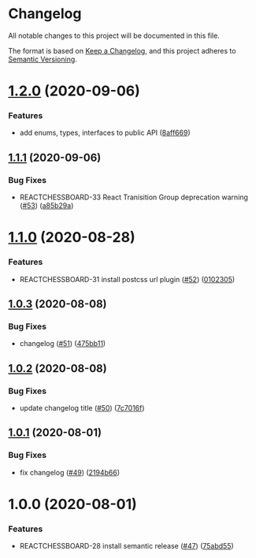 # Changelog
 All notable changes to this project will be documented in this file.


The format is based on [Keep a Changelog](https://keepachangelog.com/en/1.0.0/),
 and this project adheres to [Semantic Versioning](https://semver.org/spec/v2.0.0.html).

# [1.2.0](https://github.com/ildar-icoosoft/react-chessboard/compare/v1.1.1...v1.2.0) (2020-09-06)


### Features

* add enums, types, interfaces to public API ([8aff669](https://github.com/ildar-icoosoft/react-chessboard/commit/8aff669734e84cbd35a593a6066d512cf9e5a0ee))

## [1.1.1](https://github.com/ildar-icoosoft/react-chessboard/compare/v1.1.0...v1.1.1) (2020-09-06)


### Bug Fixes

* REACTCHESSBOARD-33 React Tranisition Group deprecation warning ([#53](https://github.com/ildar-icoosoft/react-chessboard/issues/53)) ([a85b29a](https://github.com/ildar-icoosoft/react-chessboard/commit/a85b29af79a0efb62a24de999df8c911cd4db6da))

# [1.1.0](https://github.com/ildar-icoosoft/react-chessboard/compare/v1.0.3...v1.1.0) (2020-08-28)


### Features

* REACTCHESSBOARD-31 install postcss url plugin ([#52](https://github.com/ildar-icoosoft/react-chessboard/issues/52)) ([0102305](https://github.com/ildar-icoosoft/react-chessboard/commit/010230599eb6c451ffcf35d5a035f28ad3a3a14d))

## [1.0.3](https://github.com/ildar-icoosoft/react-chessboard/compare/v1.0.2...v1.0.3) (2020-08-08)


### Bug Fixes

* changelog ([#51](https://github.com/ildar-icoosoft/react-chessboard/issues/51)) ([475bb11](https://github.com/ildar-icoosoft/react-chessboard/commit/475bb112ee1944e7c1eb9bfd8d17d2a3aac68342))

## [1.0.2](https://github.com/ildar-icoosoft/react-chessboard/compare/v1.0.1...v1.0.2) (2020-08-08)


### Bug Fixes

* update changelog title ([#50](https://github.com/ildar-icoosoft/react-chessboard/issues/50)) ([7c7016f](https://github.com/ildar-icoosoft/react-chessboard/commit/7c7016f4828772530c7ddde9ca397e3edef3855a))

## [1.0.1](https://github.com/ildar-icoosoft/react-chessboard/compare/v1.0.0...v1.0.1) (2020-08-01)


### Bug Fixes

* fix changelog ([#49](https://github.com/ildar-icoosoft/react-chessboard/issues/49)) ([2194b66](https://github.com/ildar-icoosoft/react-chessboard/commit/2194b66bdf045498e5d349283aaf5233f740c82e))

# 1.0.0 (2020-08-01)


### Features

* REACTCHESSBOARD-28 install semantic release ([#47](https://github.com/ildar-icoosoft/react-chessboard/issues/47)) ([75abd55](https://github.com/ildar-icoosoft/react-chessboard/commit/75abd5533760867b07b3d6620125395b2f620277))
